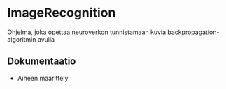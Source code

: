 # ImageRecognition

Ohjelma, joka opettaa neuroverkon tunnistamaan kuvia backpropagation-algoritmin avulla

## Dokumentaatio

 - Aiheen määrittely

